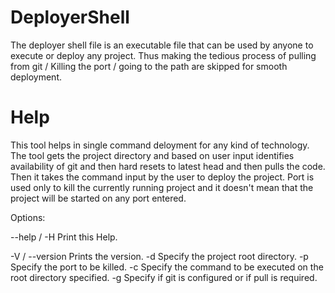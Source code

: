 # DeployerShell
The deployer shell file is an executable file that can be used by anyone to execute or deploy any project. Thus making the tedious process of pulling from git / Killing the port / going to the path are skipped for smooth deployment.

# Help
This tool helps in single command deloyment for any kind of technology.
The tool gets the project directory and based on user input identifies availability
of git and then hard resets to latest head and then pulls the code.
Then it takes the command input by the user to deploy the project. 
Port is used only to kill the currently running project and it doesn't mean
that the project will be started on any port entered.

Options:

--help / -H        Print this Help.

-V / --version     Prints the version.
-d                 Specify the project root directory.
-p                 Specify the port to be killed.
-c                 Specify the command to be executed on the root directory specified.
-g                 Specify if git is configured or if pull is required.

